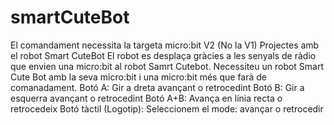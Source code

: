 # smartCuteBot
El comandament necessita la targeta micro:bit V2 (No la V1)
Projectes amb el robot Smart CuteBot
El robot es desplaça gràcies a les senyals de ràdio que envien una micro:bit al robot Samrt Cutebot.
Necessiteu un robot Smart Cute Bot amb la seva micro:bit i una micro:bit més que farà de comanadament.
Botó A: Gir a dreta avançant o retrocedint
Botó B: Gir a esquerra avançant o retrocedint
Botó A+B: Avança en línia recta o retrocedeix
Botó tàctil (Logotip): Seleccionem el mode: avançar o retrocedir
